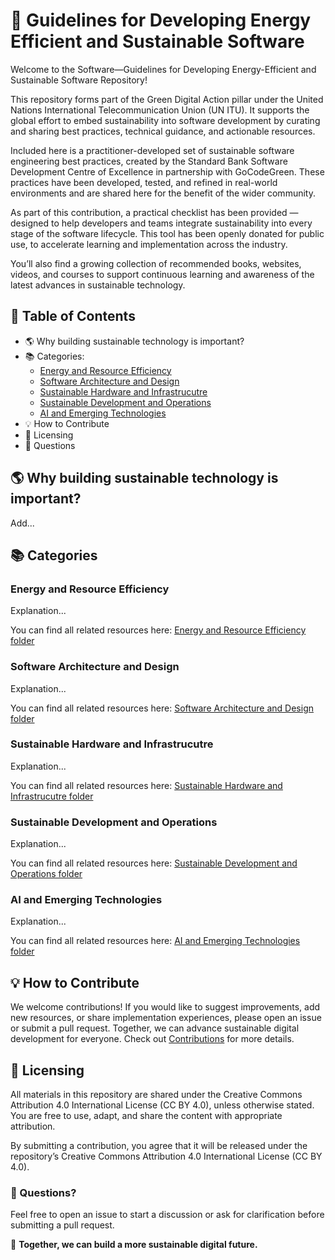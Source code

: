 # 🌿 Guidelines for Developing Energy Efficient and Sustainable Software

Welcome to the Software—Guidelines for Developing Energy-Efficient and Sustainable Software Repository!

This repository forms part of the Green Digital Action pillar under the United Nations International Telecommunication Union (UN ITU). It supports the global effort to embed sustainability into software development by curating and sharing best practices, technical guidance, and actionable resources.

Included here is a practitioner-developed set of sustainable software engineering best practices, created by the Standard Bank Software Development Centre of Excellence in partnership with GoCodeGreen. These practices have been developed, tested, and refined in real-world environments and are shared here for the benefit of the wider community.

As part of this contribution, a practical checklist has been provided — designed to help developers and teams integrate sustainability into every stage of the software lifecycle. This tool has been openly donated for public use, to accelerate learning and implementation across the industry.

You’ll also find a growing collection of recommended books, websites, videos, and courses to support continuous learning and awareness of the latest advances in sustainable technology.

## 📌 Table of Contents

- 🌎 Why building sustainable technology is important?
- 📚 Categories:
  - [Energy and Resource Efficiency](#energy-and-resource-efficiency)
  - [Software Architecture and Design](#software_architecture_and_design)
  - [Sustainable Hardware and Infrastrucutre](#sustainable_hardware_and_infrastructure)
  - [Sustainable Development and Operations](#sustainable_development_and_operations)
  - [AI and Emerging Technologies](#ai_and_emerging_technologies)
- 💡 How to Contribute
- 📖 Licensing
- 🧠 Questions


## 🌎 Why building sustainable technology is important?
Add...

## 📚 Categories

### Energy and Resource Efficiency
Explanation...

You can find all related resources here: [Energy and Resource Efficiency folder](./Energy-and-Resource-Efficiency/)

### Software Architecture and Design
Explanation...

You can find all related resources here: [Software Architecture and Design folder](./Software-Architecture-and-Design/)

### Sustainable Hardware and Infrastrucutre
Explanation...

You can find all related resources here: [Sustainable Hardware and Infrastrucutre folder](./Sustainable-Hardware-and-Infrastructure/)

### Sustainable Development and Operations
Explanation...

You can find all related resources here: [Sustainable Development and Operations folder](./Sustainable-Development-and-Operations/)

### AI and Emerging Technologies
Explanation...

You can find all related resources here: [AI and Emerging Technologies folder](./AI-and-Emerging-Technologies/)

## 💡 How to Contribute
We welcome contributions! If you would like to suggest improvements, add new resources, or share implementation experiences, please open an issue or submit a pull request. Together, we can advance sustainable digital development for everyone.
Check out [Contributions](./Contributing.md/) for more details.


## 📖 Licensing
All materials in this repository are shared under the Creative Commons Attribution 4.0 International License (CC BY 4.0), unless otherwise stated. You are free to use, adapt, and share the content with appropriate attribution.

By submitting a contribution, you agree that it will be released under the repository’s Creative Commons Attribution 4.0 International License (CC BY 4.0).


### 🧠 Questions?
Feel free to open an issue to start a discussion or ask for clarification before submitting a pull request.


🚀 **Together, we can build a more sustainable digital future.**

